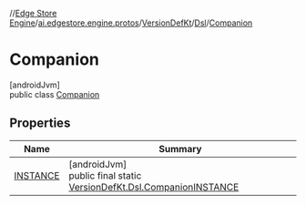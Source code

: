 //[Edge Store Engine](../../../../../index.md)/[ai.edgestore.engine.protos](../../../index.md)/[VersionDefKt](../../index.md)/[Dsl](../index.md)/[Companion](index.md)

# Companion

[androidJvm]\
public class [Companion](index.md)

## Properties

| Name | Summary |
|---|---|
| [INSTANCE](index.md#-1456722076%2FProperties%2F-89531115) | [androidJvm]<br>public final static [VersionDefKt.Dsl.Companion](index.md)[INSTANCE](index.md#-1456722076%2FProperties%2F-89531115) |
